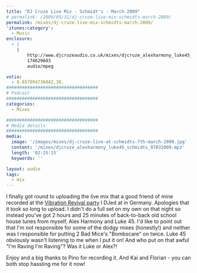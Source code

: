 ```yaml
---
title: "DJ Cruze Live Mix - Schmidt's - March 2009"
# permalink: /2009/05/31/dj-cruze-live-mix-schmidts-march-2009/
permalink: /mixes/dj-cruze-live-mix-schmidts-march-2009/
'itunes:category':
  - Music
enclosure:
  - |
    |
        http://www.djcruzeaudio.co.uk/mixes/djcruze_alexharmony_luke45_schmidts_07032009.mp3
        174629603
        audio/mpeg

votio:
  - 8.657894736842,38,
###################################
# Podcast
###################################
categories:
  - Mixes

###################################
# Media details
###################################
media:
  image: '/images/mixes/dj-cruze-live-at-schmidts-7th-march-2009.jpg'
  content: '/mixes/djcruze_alexharmony_luke45_schmidts_07032009.mp3'
  length: '02:25:15'
  keywords: ''

layout: audio
tags:
  - mix
---
```


I finally got round to uploading the live mix that a good friend of mine recorded at the [Vibration Revival party][2] I DJed at in Germany. Apologies that it took so long to upload. I didn't do a full set on my own on that night so instead you've got 2 hours and 25 minutes of back-to-back old school house tunes from myself, Alex Harmony and Luke 45. I'd like to point out that I'm not responsible for some of the dodgy mixes (honestly!) and neither was I responsible for putting 2 Bad Mice's "Bombscare" on twice. Luke 45 obviously wasn't listening to me when I put it on! And who put on that awful "I'm Raving I'm Raving"? Was it Luke or Alex?!

Enjoy and a big thanks to Pino for recording it. And Kai and Florian - you can both stop hassling me for it now!

[1]: http://www.djcruze.co.uk/cms/wp-content/uploads/2009/05/dj-cruze-live-at-schmidts-7th-march-2009.jpg
[2]: http://www.djcruze.co.uk/cms/2009/02/16/vibration-revival-party-schmidts-7th-march-2009/
